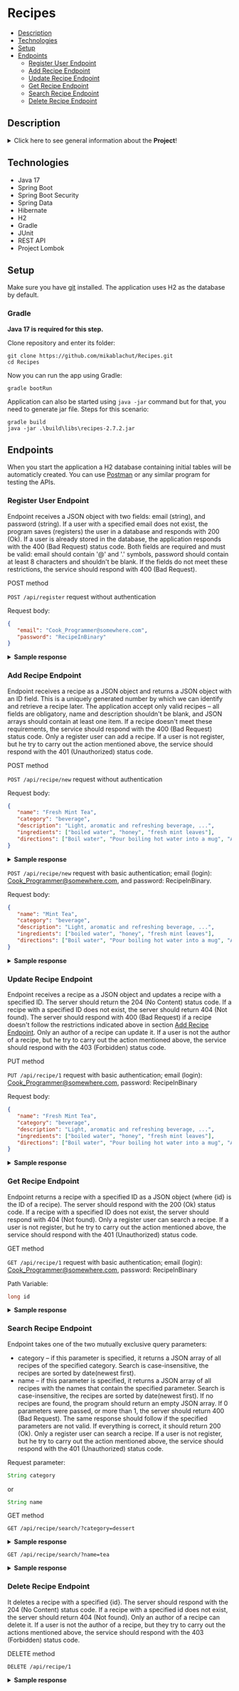 # Recipes
* [Description](#description)
* [Technologies](#technologies)
* [Setup](#setup)
* [Endpoints](#endpoints)
    * [Register User Endpoint](#register-user-endpoint)
    * [Add Recipe Endpoint](#add-recipe-endpoint)
    * [Update Recipe Endpoint](#update-recipe-endpoint)
    * [Get Recipe Endpoint](#get-recipe-endpoint)
    * [Search Recipe Endpoint](#search-recipe-endpoint)
    * [Delete Recipe Endpoint](#delete-recipe-endpoint)

## Description

<details>
<summary>Click here to see general information about the <b>Project</b>!</summary>
  
  
A multi-user web application that allows storing, retrieving, updating and deleting recipes. Each user can search for recipes by category or name. The serivce          supports registration process and allows users (after logon) to add their own recipes and to update, delete and search this recipes by ID.

The idea for project comes from [JetBrains Academy](https://www.jetbrains.com/academy/) Java Beckend Developer track.
  
</details>

## Technologies

<ul>
  <li>Java 17</li>
  <li>Spring Boot</li>
  <li>Spring Boot Security</li>
  <li>Spring Data</li>
  <li>Hibernate</li>
  <li>H2</li>
  <li>Gradle</li>
  <li>JUnit</li>
  <li>REST API</li>
  <li>Project Lombok</li>
</ul>

## Setup

Make sure you have [git](https://git-scm.com/) installed. The application uses H2 as the database by default.

### Gradle

<b>Java 17 is required for this step.</b>

Clone repository and enter its folder:

```
git clone https://github.com/mikablachut/Recipes.git
cd Recipes
```

Now you can run the app using Gradle:

```
gradle bootRun
```

Application can also be started using ```java -jar``` command but for that, you need to generate jar file.
Steps for this scenario:

```
gradle build
java -jar .\build\libs\recipes-2.7.2.jar
```

## Endpoints

When you start the application a H2 database containing initial tables will be automaticly created. You can use [Postman](https://www.postman.com) or any similar program for testing the APIs.

### Register User Endpoint

Endpoint receives a JSON object with two fields: email (string), and password (string). If a user with a specified email does not exist, the program saves (registers) the user in a database and responds with 200 (Ok). If a user is already stored in the database, the application responds with the 400 (Bad Request) status code. Both fields are required and must be valid: email should contain '@' and '.' symbols, password should contain at least 8 characters and shouldn't be blank. If the fields do not meet these restrictions, the service should respond with 400 (Bad Request). 

POST method

```POST /api/register```    request without authentication

Request body:

```json
{
   "email": "Cook_Programmer@somewhere.com",
   "password": "RecipeInBinary"
}
```
<details>
<summary><b>Sample response</b></summary>
  Stasus code: 200 (Ok)
</details>


### Add Recipe Endpoint

Endpoint receives a recipe as a JSON object and returns a JSON object with an ID field. This is a uniquely generated number by which we can identify and retrieve a recipe later. The application accept only valid recipes – all fields are obligatory, name and description shouldn't be blank, and JSON arrays should contain at least one item. If a recipe doesn't meet these requirements, the service should respond with the 400 (Bad Request) status code. Only a register user can add a recipe. If a user is not register, but he try to carry out the action mentioned above, the service should respond with the 401 (Unauthorized) status code.

POST method

```POST /api/recipe/new```   request without authentication

Request body:

```json 
{
   "name": "Fresh Mint Tea",
   "category": "beverage",
   "description": "Light, aromatic and refreshing beverage, ...",
   "ingredients": ["boiled water", "honey", "fresh mint leaves"],
   "directions": ["Boil water", "Pour boiling hot water into a mug", "Add fresh mint leaves", "Mix and let the mint leaves seep for 3-5 minutes", "Add honey and mix again"]
}
```
<details>
<summary><b>Sample response</b></summary>
  Stasus code: 401 (Unauthorized)
</details>

```POST /api/recipe/new``` request with basic authentication; email (login): Cook_Programmer@somewhere.com, and password: RecipeInBinary.

Request body:

```json
{
   "name": "Mint Tea",
   "category": "beverage",
   "description": "Light, aromatic and refreshing beverage, ...",
   "ingredients": ["boiled water", "honey", "fresh mint leaves"],
   "directions": ["Boil water", "Pour boiling hot water into a mug", "Add fresh mint leaves", "Mix and let the mint leaves seep for 3-5 minutes", "Add honey and mix again"]
}
```

<details>
<summary><b>Sample response</b></summary>
<p>
  
```json 
{
   "id": 1
}
```
  
</p>
</details>

### Update Recipe Endpoint

Endpoint receives a recipe as a JSON object and updates a recipe with a specified ID. The server should return the 204 (No Content) status code. If a recipe with a specified ID does not exist, the server should return 404 (Not found). The server should respond with 400 (Bad Request) if a recipe doesn't follow the restrictions indicated above in section [Add Recipe Endpoint](#add-recipe-endpoint). Only an author of a recipe can update it. If a user is not the author of a recipe, but he try to carry out the action mentioned above, the service should respond with the 403 (Forbidden) status code.

PUT method

```PUT /api/recipe/1``` request with basic authentication; email (login): Cook_Programmer@somewhere.com, password: RecipeInBinary

Request body:

```json
{
   "name": "Fresh Mint Tea",
   "category": "beverage",
   "description": "Light, aromatic and refreshing beverage, ...",
   "ingredients": ["boiled water", "honey", "fresh mint leaves"],
   "directions": ["Boil water", "Pour boiling hot water into a mug", "Add fresh mint leaves", "Mix and let the mint leaves seep for 3-5 minutes", "Add honey and mix again"]
}
```

<details>
<summary><b>Sample response</b></summary>
  Stasus code: 204 (No Content)
</details>

### Get Recipe Endpoint

Endpoint returns a recipe with a specified ID as a JSON object (where {id} is the ID of a recipe). The server should respond with the 200 (Ok) status code. If a recipe with a specified ID does not exist, the server should respond with 404 (Not found). Only a register user can search a recipe. If a user is not register, but he try to carry out the action mentioned above, the service should respond with the 401 (Unauthorized) status code.

GET method

```GET /api/recipe/1``` request with basic authentication; email (login): Cook_Programmer@somewhere.com, password: RecipeInBinary

Path Variable:
```java
long id
```

<details>
<summary><b>Sample response</b></summary>
<p>
  
```json 
{
   "name": "Fresh Mint Tea",
   "category": "beverage",
   "date": "2020-01-02T12:11:25.034734",
   "description": "Light, aromatic and refreshing beverage, ...",
   "ingredients": ["boiled water", "honey", "fresh mint leaves"],
   "directions": ["Boil water", "Pour boiling hot water into a mug", "Add fresh mint leaves", "Mix and let the mint leaves seep for 3-5 minutes", "Add honey and mix again"]
}
```
  
</p>
</details>

### Search Recipe Endpoint

Endpoint takes one of the two mutually exclusive query parameters:
- category – if this parameter is specified, it returns a JSON array of all recipes of the specified category. Search is case-insensitive, the recipes are sorted by date(newest first).
- name – if this parameter is specified, it returns a JSON array of all recipes with the names that contain the specified parameter. Search is case-insensitive, the recipes are sorted by date(newest first). If no recipes are found, the program should return an empty JSON array. If 0 parameters were passed, or more than 1, the server should return 400 (Bad Request). The same response should follow if the specified parameters are not valid. If everything is correct, it should return 200 (Ok).
Only a register user can search a recipe. If a user is not register, but he try to carry out the action mentioned above, the service should respond with the 401 (Unauthorized) status code.

Request parameter:

```java
String category
```

or 

```java
String name
```

GET method

``` GET /api/recipe/search/?category=dessert ```

<details>
<summary><b>Sample response</b></summary>
<p>
  
```json 
[
   {
      "name": "Vegan Chocolate Ice Cream",
      "category": "dessert",
      "date": "2021-04-06T14:10:54.009345",
      ....
   },
   {
      "name": "vegan avocado ice cream",
      "category": "DESSERT",
      "date": "2020-01-06T13:10:53.011342",
      ....
   },
]
```
</p>
</details>

``` GET /api/recipe/search/?name=tea ```

<details>
<summary><b>Sample response</b></summary>
<p>
  
```json 
[
   {
      "name": "Fresh Mint Tea",
      "category": "beverage",
      "date": "2021-09-06T14:11:51.006787",
      ....
   },
   {
      "name": "warming ginger tea",
      "category": "beverage",
      "date": "2020-08-06T14:11:42.456321",
      ....
   },
   {
      "name": "Iced Tea Without Sugar",
      "category": "beverage",
      "date": "2019-07-06T17:12:32.546987",
      ....
   },
]
```
</p>
</details>

### Delete Recipe Endpoint

It deletes a recipe with a specified {id}. The server should respond with the 204 (No Content) status code. If a recipe with a specified id does not exist, the server should return 404 (Not found). Only an author of a recipe can delete it. If a user is not the author of a recipe, but they try to carry out the actions mentioned above, the service should respond with the 403 (Forbidden) status code.

DELETE method

``` DELETE /api/recipe/1 ```

<details>
<summary><b>Sample response</b></summary>
  Stasus code: 204 (No Content)
</details>
